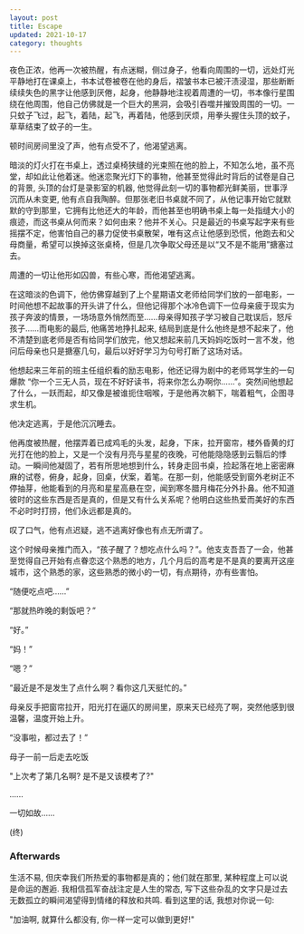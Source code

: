 ```yaml
---
layout: post
title: Escape
updated: 2021-10-17
category: thoughts
---
```


夜色正浓，他再一次被热醒，有点迷糊，侧过身子，他看向周围的一切，远处灯光平静地打在课桌上，书本试卷被卷在他的身后，褶皱书本已被汗渍浸湿，那些断断续续失色的黑字让他感到厌倦，起身，他静静地注视着周遭的一切，书本像行星围绕在他周围，他自己仿佛就是一个巨大的黑洞，会吸引吞噬并摧毁周围的一切。一只蚊子飞过，起飞，着陆，起飞，再着陆，他感到厌烦，用拳头握住头顶的蚊子，草草结束了蚊子的一生。

<!--more-->

顿时间房间里没了声，他有点受不了，他渴望逃离。

暗淡的灯火打在书桌上，透过桌椅狭缝的光束照在他的脸上，不知怎么地，虽不亮堂，却如此让他着迷。他迷恋聚光灯下的事物，他甚至觉得此时背后的试卷是自己的背景, 头顶的台灯是录影室的机器, 他觉得此刻一切的事物都光鲜美丽，世事浮沉而从未变更, 他有点自我陶醉。但那张老旧书桌就不同了，从他记事开始它就默默的守到那里，它拥有比他还大的年龄，而他甚至也明确书桌上每一处指缝大小的痕迹，而这书桌从何而来？如何由来？他并不关心。只是最近的书桌写起字来有些摇摆不定，他害怕自己的暴力促使书桌散架，唯有这点让他感到恐慌，他跑去和父母商量，希望可以换掉这张桌椅，但是几次争取父母还是以“又不是不能用”搪塞过去。

周遭的一切让他形如囚兽，有些心寒，而他渴望逃离。

在这暗淡的色调下，他仿佛穿越到了上个星期语文老师给同学们放的一部电影，一时间他想不起故事的开头讲了什么，但他记得那个冰冷色调下一位母亲疲于现实为孩子奔波的情景，一场场意外悄然而至……母亲得知孩子学习被自己耽误后，怒斥孩子……而电影的最后, 他痛苦地挣扎起来, 结局到底是什么他终是想不起来了，他不清楚到底老师是否有给同学们放完，他又想起来前几天妈妈吃饭时一言不发，他问后母亲也只是搪塞几句，最后以好好学习为句号打断了这场对话。

他想起来三年前的班主任组织看的励志电影，他还记得为剧中的老师骂学生的一句爆款 “你一个三无人员，现在不好好读书，将来你怎么办啊你……”。突然间他想起了什么，一跃而起，却又像是被谁扼住咽喉，于是他再次躺下，喘着粗气，企图寻求生机。

他决定逃离，于是他沉沉睡去。

他再度被热醒，他摆弄着已成鸡毛的头发，起身，下床，拉开窗帘，楼外昏黄的灯光打在他的脸上，又是一个没有月亮与星星的夜晚，可他能隐隐感到云翳后的悸动。一瞬间他凝固了，若有所思地想到什么，转身走回书桌，捡起落在地上密密麻麻的试卷，俯身，起身，回桌，伏案，着笔。在那一刻，他能感受到窗外老树正不停抽芽，他能看到的月亮和星星高悬在空，闻到寒冬腊月梅花分外扑鼻。他不知道彼时的这些东西是否是真的，但是又有什么关系呢？他明白这些热爱而美好的东西不必时时打捞，他们永远都是真的。

叹了口气，他有点迟疑，逃不逃离好像也有点无所谓了。

这个时候母亲推门而入，“孩子醒了？想吃点什么吗？”。他支支吾吾了一会，他甚至觉得自己开始有点眷恋这个熟悉的地方，几个月后的高考是不是真的要离开这座城市，这个熟悉的家，这些熟悉的微小的一切，有点期待，亦有些害怕。

“随便吃点吧……”

“那就热昨晚的剩饭吧？”

“好。”

“妈！”

“嗯？”

“最近是不是发生了点什么啊？看你这几天挺忙的。”

母亲反手把窗帘拉开，阳光打在逼仄的房间里，原来天已经亮了啊，突然他感到很温馨，温度开始上升。

“没事啦，都过去了！”

母子一前一后走去吃饭

"上次考了第几名啊? 是不是又该模考了?"

......

一切如故……

(终)

### Afterwards

生活不易, 但庆幸我们所热爱的事物都是真的；他们就在那里, 某种程度上可以说是命运的邂逅. 我相信孤军奋战注定是人生的常态, 写下这些杂乱的文字只是过去无数孤立的瞬间渴望得到情绪的释放和共鸣. 看到这里的话, 我想对你说一句:

"加油啊, 就算什么都没有, 你一样一定可以做到更好!"
